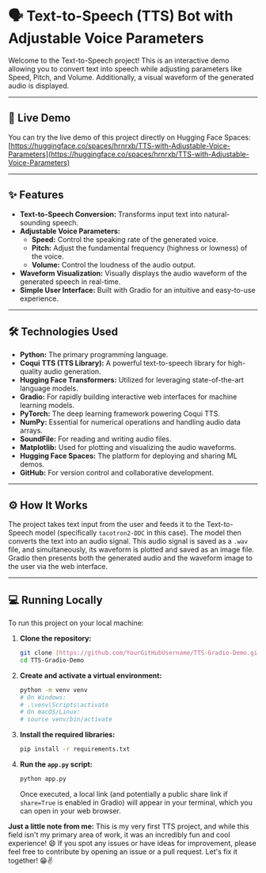 # 🗣️ Text-to-Speech (TTS) Bot with Adjustable Voice Parameters

Welcome to the Text-to-Speech project! This is an interactive demo allowing you to convert text into speech while adjusting parameters like Speed, Pitch, and Volume. Additionally, a visual waveform of the generated audio is displayed.

---

## 🚀 Live Demo

You can try the live demo of this project directly on Hugging Face Spaces:
[https://huggingface.co/spaces/hrnrxb/TTS-with-Adjustable-Voice-Parameters](https://huggingface.co/spaces/hrnrxb/TTS-with-Adjustable-Voice-Parameters)

---

## ✨ Features

* **Text-to-Speech Conversion:** Transforms input text into natural-sounding speech.
* **Adjustable Voice Parameters:**
    * **Speed:** Control the speaking rate of the generated voice.
    * **Pitch:** Adjust the fundamental frequency (highness or lowness) of the voice.
    * **Volume:** Control the loudness of the audio output.
* **Waveform Visualization:** Visually displays the audio waveform of the generated speech in real-time.
* **Simple User Interface:** Built with Gradio for an intuitive and easy-to-use experience.

---

## 🛠️ Technologies Used

* **Python:** The primary programming language.
* **Coqui TTS (TTS Library):** A powerful text-to-speech library for high-quality audio generation.
* **Hugging Face Transformers:** Utilized for leveraging state-of-the-art language models.
* **Gradio:** For rapidly building interactive web interfaces for machine learning models.
* **PyTorch:** The deep learning framework powering Coqui TTS.
* **NumPy:** Essential for numerical operations and handling audio data arrays.
* **SoundFile:** For reading and writing audio files.
* **Matplotlib:** Used for plotting and visualizing the audio waveforms.
* **Hugging Face Spaces:** The platform for deploying and sharing ML demos.
* **GitHub:** For version control and collaborative development.

---

## ⚙️ How It Works

The project takes text input from the user and feeds it to the Text-to-Speech model (specifically `tacotron2-DDC` in this case). The model then converts the text into an audio signal. This audio signal is saved as a `.wav` file, and simultaneously, its waveform is plotted and saved as an image file. Gradio then presents both the generated audio and the waveform image to the user via the web interface.

---

## 💻 Running Locally

To run this project on your local machine:

1.  **Clone the repository:**
    ```bash
    git clone [https://github.com/YourGitHubUsername/TTS-Gradio-Demo.git](https://github.com/YourGitHubUsername/TTS-Gradio-Demo.git)
    cd TTS-Gradio-Demo
    ```
2.  **Create and activate a virtual environment:**
    ```bash
    python -m venv venv
    # On Windows:
    # .\venv\Scripts\activate
    # On macOS/Linux:
    # source venv/bin/activate
    ```
3.  **Install the required libraries:**
    ```bash
    pip install -r requirements.txt
    ```
4.  **Run the `app.py` script:**
    ```bash
    python app.py
    ```
    Once executed, a local link (and potentially a public share link if `share=True` is enabled in Gradio) will appear in your terminal, which you can open in your web browser.

**Just a little note from me:** This is my very first TTS project, and while this field isn't my primary area of work, it was an incredibly fun and cool experience! 😄 If you spot any issues or have ideas for improvement, please feel free to contribute by opening an issue or a pull request. Let's fix it together! 😁✌️

